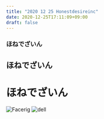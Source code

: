 ```yaml
---
title: "2020 12 25 Honestdesireinc"
date: 2020-12-25T17:11:09+09:00
draft: false
---
```


### ほねでざいん
## ほねでざいん
# ほねでざいん

![Facerig](https://scontent-lax3-1.cdninstagram.com/v/t51.2885-15/e35/s1080x1080/95427079_621916251726944_8306873602322266696_n.jpg?_nc_ht=scontent-lax3-1.cdninstagram.com&_nc_cat=108&_nc_ohc=LU75w27f5YUAX_1hhgu&tp=1&oh=3907871b7083b7e4ee9da01c7c371b07&oe=600D9902)
![dell](https://scontent-lax3-2.cdninstagram.com/v/t51.2885-15/e35/s1080x1080/130211672_743560009587439_4515971491348063501_n.jpg?_nc_ht=scontent-lax3-2.cdninstagram.com&_nc_cat=107&_nc_ohc=Eh4WSBCVu-YAX9es8M9&tp=1&oh=c2239dcede266efb5bbfd0c0faf5bf8c&oe=600F5F9E)